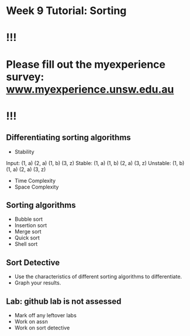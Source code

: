 # Week 9 Tutorial: Sorting

# !!!
# Please fill out the myexperience survey: www.myexperience.unsw.edu.au
# !!!

## Differentiating sorting algorithms
- Stability

Input: (1, a) (2, a) (1, b) (3, z)
Stable: (1, a) (1, b) (2, a) (3, z)
Unstable: (1, b) (1, a) (2, a) (3, z)

- Time Complexity
- Space Complexity

## Sorting algorithms
- Bubble sort
- Insertion sort
- Merge sort
- Quick sort
- Shell sort

## Sort Detective
- Use the characteristics of different sorting algorithms to differentiate.
- Graph your results.

## Lab: github lab is not assessed
- Mark off any leftover labs
- Work on assn
- Work on sort detective